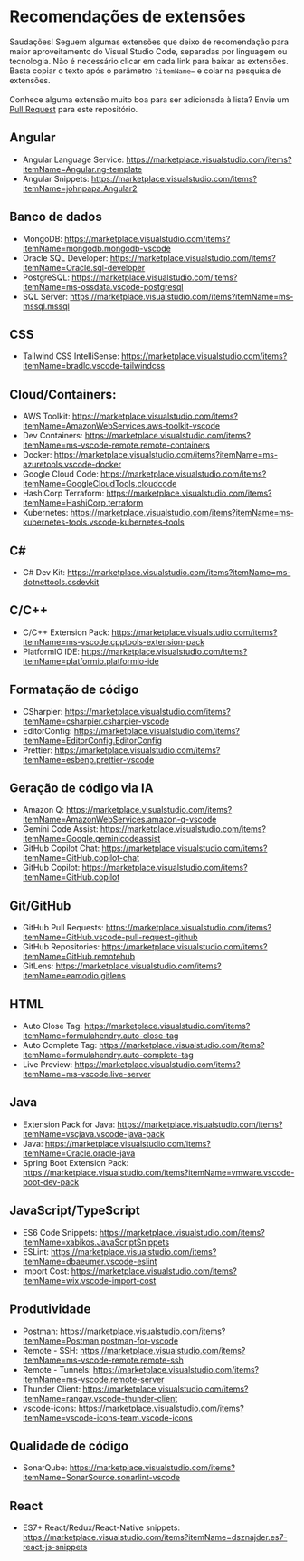 # Recomendações de extensões

Saudações! Seguem algumas extensões que deixo de recomendação para maior aproveitamento do Visual Studio Code, separadas por linguagem ou tecnologia. Não é necessário clicar em cada link para baixar as extensões. Basta copiar o texto após o parâmetro `?itemName=` e colar na pesquisa de extensões.<br /><br />
Conhece alguma extensão muito boa para ser adicionada à lista? Envie um [Pull Request](https://github.com/TheLuminance/playlist-vscode/pulls) para este repositório.

## Angular

-   Angular Language Service: https://marketplace.visualstudio.com/items?itemName=Angular.ng-template
-   Angular Snippets: https://marketplace.visualstudio.com/items?itemName=johnpapa.Angular2

## Banco de dados

-   MongoDB: https://marketplace.visualstudio.com/items?itemName=mongodb.mongodb-vscode
-   Oracle SQL Developer: https://marketplace.visualstudio.com/items?itemName=Oracle.sql-developer
-   PostgreSQL: https://marketplace.visualstudio.com/items?itemName=ms-ossdata.vscode-postgresql
-   SQL Server: https://marketplace.visualstudio.com/items?itemName=ms-mssql.mssql

## CSS

-   Tailwind CSS IntelliSense: https://marketplace.visualstudio.com/items?itemName=bradlc.vscode-tailwindcss

## Cloud/Containers:

-   AWS Toolkit: https://marketplace.visualstudio.com/items?itemName=AmazonWebServices.aws-toolkit-vscode
-   Dev Containers: https://marketplace.visualstudio.com/items?itemName=ms-vscode-remote.remote-containers
-   Docker: https://marketplace.visualstudio.com/items?itemName=ms-azuretools.vscode-docker
-   Google Cloud Code: https://marketplace.visualstudio.com/items?itemName=GoogleCloudTools.cloudcode
-   HashiCorp Terraform: https://marketplace.visualstudio.com/items?itemName=HashiCorp.terraform
-   Kubernetes: https://marketplace.visualstudio.com/items?itemName=ms-kubernetes-tools.vscode-kubernetes-tools

## C#

-   C# Dev Kit: https://marketplace.visualstudio.com/items?itemName=ms-dotnettools.csdevkit

## C/C++

-   C/C++ Extension Pack: https://marketplace.visualstudio.com/items?itemName=ms-vscode.cpptools-extension-pack
-   PlatformIO IDE: https://marketplace.visualstudio.com/items?itemName=platformio.platformio-ide

## Formatação de código

-   CSharpier: https://marketplace.visualstudio.com/items?itemName=csharpier.csharpier-vscode
-   EditorConfig: https://marketplace.visualstudio.com/items?itemName=EditorConfig.EditorConfig
-   Prettier: https://marketplace.visualstudio.com/items?itemName=esbenp.prettier-vscode

## Geração de código via IA

-   Amazon Q: https://marketplace.visualstudio.com/items?itemName=AmazonWebServices.amazon-q-vscode
-   Gemini Code Assist: https://marketplace.visualstudio.com/items?itemName=Google.geminicodeassist
-   GitHub Copilot Chat: https://marketplace.visualstudio.com/items?itemName=GitHub.copilot-chat
-   GitHub Copilot: https://marketplace.visualstudio.com/items?itemName=GitHub.copilot

## Git/GitHub

-   GitHub Pull Requests: https://marketplace.visualstudio.com/items?itemName=GitHub.vscode-pull-request-github
-   GitHub Repositories: https://marketplace.visualstudio.com/items?itemName=GitHub.remotehub
-   GitLens: https://marketplace.visualstudio.com/items?itemName=eamodio.gitlens

## HTML

-   Auto Close Tag: https://marketplace.visualstudio.com/items?itemName=formulahendry.auto-close-tag
-   Auto Complete Tag: https://marketplace.visualstudio.com/items?itemName=formulahendry.auto-complete-tag
-   Live Preview: https://marketplace.visualstudio.com/items?itemName=ms-vscode.live-server

## Java

-   Extension Pack for Java: https://marketplace.visualstudio.com/items?itemName=vscjava.vscode-java-pack
-   Java: https://marketplace.visualstudio.com/items?itemName=Oracle.oracle-java
-   Spring Boot Extension Pack: https://marketplace.visualstudio.com/items?itemName=vmware.vscode-boot-dev-pack

## JavaScript/TypeScript

-   ES6 Code Snippets: https://marketplace.visualstudio.com/items?itemName=xabikos.JavaScriptSnippets
-   ESLint: https://marketplace.visualstudio.com/items?itemName=dbaeumer.vscode-eslint
-   Import Cost: https://marketplace.visualstudio.com/items?itemName=wix.vscode-import-cost

## Produtividade

-   Postman: https://marketplace.visualstudio.com/items?itemName=Postman.postman-for-vscode
-   Remote - SSH: https://marketplace.visualstudio.com/items?itemName=ms-vscode-remote.remote-ssh
-   Remote - Tunnels: https://marketplace.visualstudio.com/items?itemName=ms-vscode.remote-server
-   Thunder Client: https://marketplace.visualstudio.com/items?itemName=rangav.vscode-thunder-client
-   vscode-icons: https://marketplace.visualstudio.com/items?itemName=vscode-icons-team.vscode-icons

## Qualidade de código

-   SonarQube: https://marketplace.visualstudio.com/items?itemName=SonarSource.sonarlint-vscode

## React

-   ES7+ React/Redux/React-Native snippets: https://marketplace.visualstudio.com/items?itemName=dsznajder.es7-react-js-snippets
